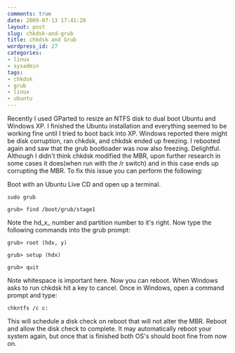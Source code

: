 ```yaml
---
comments: true
date: 2009-07-13 17:41:28
layout: post
slug: chkdsk-and-grub
title: chkdsk and Grub
wordpress_id: 27
categories:
- linux
- sysadmin
tags:
- chkdsk
- grub
- linux
- ubuntu
---
```


Recently I used GParted to resize an NTFS disk to dual boot Ubuntu and Windows XP. I finished the Ubuntu installation and everything seemed to be working fine until I tried to boot back into XP. Windows reported there might be disk corruption, ran chkdsk, and chkdsk ended up freezing. I rebooted again and saw that the grub bootloader was now also freezing. Delightful. Although I didn't think chkdsk modified the MBR, upon further research in some cases it does(when run with the /r switch) and in this case ends up corrupting the MBR. To fix this issue you can perform the following:

Boot with an Ubuntu Live CD and open up a terminal.

    
    
    sudo grub
    
    grub> find /boot/grub/stage1


Note the hd_x_ number and partition number to it's right. Now type the following commands into the grub prompt:

    
    grub> root (hdx, y)
    
    grub> setup (hdx)
    
    grub> quit


Note whitespace is important here. Now you can reboot. When Windows asks to run chkdsk hit a key to cancel. Once in Windows, open a command prompt and type:

    
    chkntfs /c c:


This will schedule a disk check on reboot that will not alter the MBR. Reboot and allow the disk check to complete. It may automatically reboot your system again, but once that is finished both OS's should boot fine from now on.
